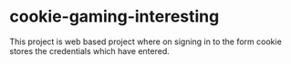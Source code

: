 # cookie-gaming-interesting
This project is web based project where on signing in to the form cookie stores the credentials which have entered.
